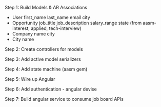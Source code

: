 Step 1: Build Models & AR Associations
- User
  first_name
  last_name
  email
  city
- Opportunity
  job_title
  job_description
  salary_range
  state (from aasm-interest, applied, tech-interview)
- Company
  name
  city
- City
  name

Step 2: Create controllers for models

Step 3: Add active model serializers

Step 4: Add state machine (aasm gem)

Step 5: Wire up Angular

Step 6: Add authentication - angular devise

Step 7: Build angular service to consume job board APIs  
